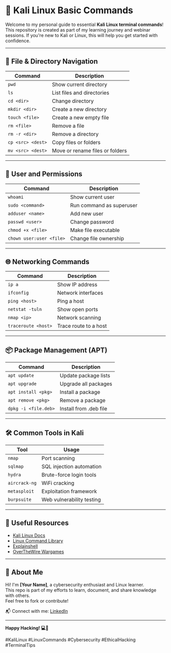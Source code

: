 # 🐧 Kali Linux Basic Commands

Welcome to my personal guide to essential **Kali Linux terminal commands**!  
This repository is created as part of my learning journey and webinar sessions. If you're new to Kali or Linux, this will help you get started with confidence.

---

## 📁 File & Directory Navigation

| Command | Description |
|---------|-------------|
| `pwd` | Show current directory |
| `ls` | List files and directories |
| `cd <dir>` | Change directory |
| `mkdir <dir>` | Create a new directory |
| `touch <file>` | Create a new empty file |
| `rm <file>` | Remove a file |
| `rm -r <dir>` | Remove a directory |
| `cp <src> <dest>` | Copy files or folders |
| `mv <src> <dest>` | Move or rename files or folders |

---

## 👤 User and Permissions

| Command | Description |
|---------|-------------|
| `whoami` | Show current user |
| `sudo <command>` | Run command as superuser |
| `adduser <name>` | Add new user |
| `passwd <user>` | Change password |
| `chmod +x <file>` | Make file executable |
| `chown user:user <file>` | Change file ownership |

---

## 🌐 Networking Commands

| Command | Description |
|---------|-------------|
| `ip a` | Show IP address |
| `ifconfig` | Network interfaces |
| `ping <host>` | Ping a host |
| `netstat -tuln` | Show open ports |
| `nmap <ip>` | Network scanning |
| `traceroute <host>` | Trace route to a host |

---

## 📦 Package Management (APT)

| Command | Description |
|---------|-------------|
| `apt update` | Update package lists |
| `apt upgrade` | Upgrade all packages |
| `apt install <pkg>` | Install a package |
| `apt remove <pkg>` | Remove a package |
| `dpkg -i <file.deb>` | Install from .deb file |

---

## 🛠️ Common Tools in Kali

| Tool | Usage |
|------|-------|
| `nmap` | Port scanning |
| `sqlmap` | SQL injection automation |
| `hydra` | Brute-force login tools |
| `aircrack-ng` | WiFi cracking |
| `metasploit` | Exploitation framework |
| `burpsuite` | Web vulnerability testing |

---

## 🔗 Useful Resources

- [Kali Linux Docs](https://www.kali.org/docs/)
- [Linux Command Library](https://linuxcommandlibrary.com/)
- [Explainshell](https://explainshell.com/)
- [OverTheWire Wargames](https://overthewire.org/wargames/)

---

## 📢 About Me

Hi! I'm **[Your Name]**, a cybersecurity enthusiast and Linux learner.  
This repo is part of my efforts to learn, document, and share knowledge with others.  
Feel free to fork or contribute!

📬 Connect with me: [LinkedIn](https://linkedin.com/in/yourprofile)

---

**Happy Hacking! 💻🔐**

#KaliLinux #LinuxCommands #Cybersecurity #EthicalHacking #TerminalTips
